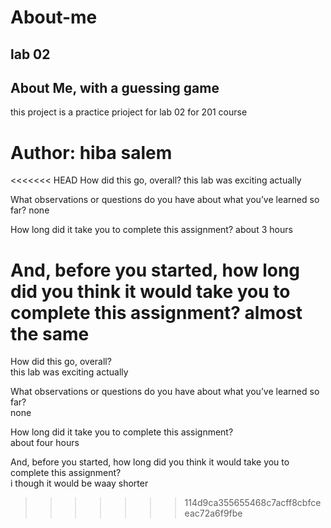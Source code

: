# About-me

## lab 02  

## About Me, with a guessing game

this project is a practice prioject for lab 02 for 201 course 

# Author: hiba salem 

<<<<<<< HEAD
How did this go, overall?
this lab was exciting actually

What observations or questions do you have about what you’ve learned so far?
none

How long did it take you to complete this assignment?
about 3  hours

And, before you started, how long did you think it would take you to complete this assignment?
almost the same 
=======
How did this go, overall?   
this lab was exciting actually   

What observations or questions do you have about what you’ve learned so far?   
none   

How long did it take you to complete this assignment?   
about four hours   

And, before you started, how long did you think it would take you to complete this assignment?   
i though it would be waay shorter  

>>>>>>> 114d9ca355655468c7acff8cbfceeac72a6f9fbe
